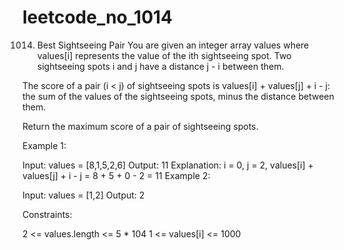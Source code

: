 # leetcode_no_1014
1014. Best Sightseeing Pair
You are given an integer array values where values[i] represents the value of the ith sightseeing spot. Two sightseeing spots i and j have a distance j - i between them.

The score of a pair (i < j) of sightseeing spots is values[i] + values[j] + i - j: the sum of the values of the sightseeing spots, minus the distance between them.

Return the maximum score of a pair of sightseeing spots.

 

Example 1:

Input: values = [8,1,5,2,6]
Output: 11
Explanation: i = 0, j = 2, values[i] + values[j] + i - j = 8 + 5 + 0 - 2 = 11
Example 2:

Input: values = [1,2]
Output: 2
 

Constraints:

2 <= values.length <= 5 * 104
1 <= values[i] <= 1000
